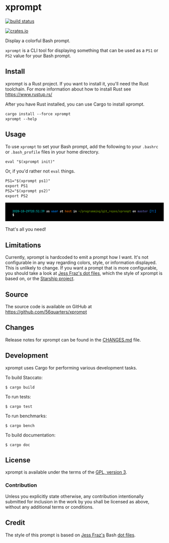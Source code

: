 # xprompt

[![build status](https://circleci.com/gh/56quarters/xprompt.svg?style=shield)](https://circleci.com/gh/56quarters/xprompt)

[![crates.io](https://img.shields.io/crates/v/xprompt.svg)](https://crates.io/crates/xprompt/)

Display a colorful Bash prompt.

`xprompt` is a CLI tool for displaying something that can be used as a `PS1` or
`PS2` value for your Bash prompt.

## Install

xprompt is a Rust project. If you want to install it, you'll need the Rust
toolchain. For more information about how to install Rust see https://www.rustup.rs/

After you have Rust installed, you can use Cargo to install xprompt.

```
cargo install --force xprompt
xprompt --help
```

## Usage

To use `xprompt` to set your Bash prompt, add the following to your `.bashrc` or
`.bash_profile` files in your home directory.

```
eval "$(xprompt init)"
```

Or, if you'd rather not `eval` things.

```
PS1="$(xprompt ps1)"
export PS1
PS2="$(xprompt ps2)"
export PS2
```

![xprompt screenshot](img/screenshot.png)

That's all you need!

## Limitations

Currently, xprompt is hardcoded to emit a prompt how I want. It's not configurable in
any way regarding colors, style, or information displayed. This is unlikely to change.
If you want a prompt that is more configurable, you should take a look at [Jess Fraz's dot
files](https://github.com/jessfraz/dotfiles/blob/663bc68ac49fe04d7a52ec410d3074d038dbe87f/.bash_prompt),
which the style of xprompt is based on, or the [Starship project](https://github.com/starship/starship).

## Source

The source code is available on GitHub at https://github.com/56quarters/xprompt

## Changes

Release notes for xprompt can be found in the [CHANGES.md](CHANGES.md) file.

## Development

xprompt uses Cargo for performing various development tasks.

To build Staccato:

```
$ cargo build
```

To run tests:

```
$ cargo test
```

To run benchmarks:

```
$ cargo bench
```

To build documentation:

```
$ cargo doc
```

## License

xprompt is available under the terms of the [GPL, version 3](LICENSE).

### Contribution

Unless you explicitly state otherwise, any contribution intentionally submitted
for inclusion in the work by you shall be licensed as above, without any
additional terms or conditions.

## Credit

The style of this prompt is based on [Jess Fraz's](https://github.com/jessfraz/) Bash
[dot files](https://github.com/jessfraz/dotfiles/blob/663bc68ac49fe04d7a52ec410d3074d038dbe87f/.bash_prompt).